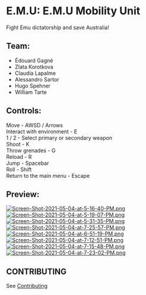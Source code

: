 # E.M.U: E.M.U Mobility Unit
Fight Emu dictatorship and save Australia!

## Team:
 - Édouard Gagné
 - Zlata Korotkova
 - Claudia Lapalme
 - Alessandro Sartor
 - Hugo Spehner
 - William Tarte

## Controls:

Move - AWSD / Arrows <br />
Interact with environment - E <br />
1 / 2 - Select primary or secondary weapon <br />
Shoot - K <br />
Throw grenades - G <br />
Reload - R <br />
Jump - Spacebar <br />
Roll - Shift <br />
Return to the main menu - Escape <br />

## Preview:

[![Screen-Shot-2021-05-04-at-5-16-40-PM.png](https://i.postimg.cc/sftgLhjk/Screen-Shot-2021-05-04-at-5-16-40-PM.png)](https://postimg.cc/fkfstk0C) <br />
[![Screen-Shot-2021-05-04-at-5-19-07-PM.png](https://i.postimg.cc/76jwjFk3/Screen-Shot-2021-05-04-at-5-19-07-PM.png)](https://postimg.cc/sQPkh01x) <br />
[![Screen-Shot-2021-05-04-at-5-31-35-PM.png](https://i.postimg.cc/LsXS594k/Screen-Shot-2021-05-04-at-5-31-35-PM.png)](https://postimg.cc/rDv3YLrz) <br />
[![Screen-Shot-2021-05-04-at-7-25-57-PM.png](https://i.postimg.cc/4d9rHnDc/Screen-Shot-2021-05-04-at-7-25-57-PM.png)](https://postimg.cc/phP0gVXV) <br />
[![Screen-Shot-2021-05-04-at-6-51-19-PM.png](https://i.postimg.cc/cHyFjhzK/Screen-Shot-2021-05-04-at-6-51-19-PM.png)](https://postimg.cc/kVsNRQq9) <br />
[![Screen-Shot-2021-05-04-at-7-12-51-PM.png](https://i.postimg.cc/wvLGTZNc/Screen-Shot-2021-05-04-at-7-12-51-PM.png)](https://postimg.cc/hz4r2Cpf) <br />
[![Screen-Shot-2021-05-04-at-7-15-48-PM.png](https://i.postimg.cc/y6TLQFyd/Screen-Shot-2021-05-04-at-7-15-48-PM.png)](https://postimg.cc/mht3h1qf) <br />
[![Screen-Shot-2021-05-04-at-7-23-02-PM.png](https://i.postimg.cc/B60CN68H/Screen-Shot-2021-05-04-at-7-23-02-PM.png)](https://postimg.cc/cKFYLdBL) <br />


## CONTRIBUTING
See [Contributing](CONTRIBUTING.md)
